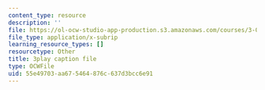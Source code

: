 ```yaml
---
content_type: resource
description: ''
file: https://ol-ocw-studio-app-production.s3.amazonaws.com/courses/3-091sc-introduction-to-solid-state-chemistry-fall-2010/55e49703aa675464876c637d3bcc6e91_p6isgsReWmI.vtt
file_type: application/x-subrip
learning_resource_types: []
resourcetype: Other
title: 3play caption file
type: OCWFile
uid: 55e49703-aa67-5464-876c-637d3bcc6e91
---
```

